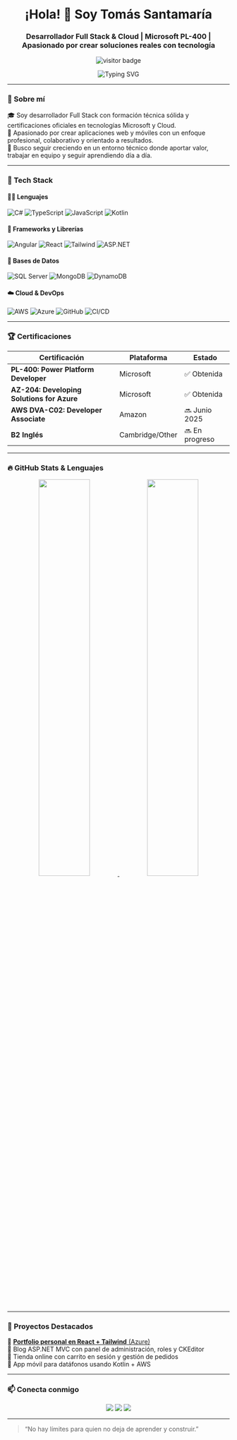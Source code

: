 <h1 align="center">¡Hola! 👋 Soy Tomás Santamaría</h1>
<h3 align="center">Desarrollador Full Stack & Cloud | Microsoft PL-400 | Apasionado por crear soluciones reales con tecnología</h3>
<p align="center">
  <img src="https://visitor-badge.glitch.me/badge?page_id=TommySanta.TommySanta" alt="visitor badge"/>
</p>
<p align="center">
  <img src="https://readme-typing-svg.demolab.com?font=Fira+Code&size=22&pause=1000&center=true&vCenter=true&multiline=true&width=600&height=100&lines=Desarrollador+Full+Stack+%2B+Multicloud;Especializado+en+ASP.NET%2C+Angular+y+AWS;Siempre+aprendiendo+y+creciendo💡" alt="Typing SVG" />
</p>

---

### 📌 Sobre mí

🎓 Soy desarrollador Full Stack con formación técnica sólida y certificaciones oficiales en tecnologías Microsoft y Cloud.  
🚀 Apasionado por crear aplicaciones web y móviles con un enfoque profesional, colaborativo y orientado a resultados.  
🎯 Busco seguir creciendo en un entorno técnico donde aportar valor, trabajar en equipo y seguir aprendiendo día a día.

---

### 🧰 Tech Stack

#### 👨‍💻 Lenguajes
![C#](https://img.shields.io/badge/C%23-68217A?style=for-the-badge&logo=csharp&logoColor=white)
![TypeScript](https://img.shields.io/badge/TypeScript-3178C6?style=for-the-badge&logo=typescript&logoColor=white)
![JavaScript](https://img.shields.io/badge/JavaScript-F0DB4F?style=for-the-badge&logo=javascript&logoColor=black)
![Kotlin](https://img.shields.io/badge/Kotlin-7F52FF?style=for-the-badge&logo=kotlin&logoColor=white)

#### 🧩 Frameworks y Librerías
![Angular](https://img.shields.io/badge/Angular-DD0031?style=for-the-badge&logo=angular&logoColor=white)
![React](https://img.shields.io/badge/React-20232A?style=for-the-badge&logo=react&logoColor=61DAFB)
![Tailwind](https://img.shields.io/badge/Tailwind_CSS-06B6D4?style=for-the-badge&logo=tailwindcss&logoColor=white)
![ASP.NET](https://img.shields.io/badge/ASP.NET_Core-512BD4?style=for-the-badge&logo=dotnet&logoColor=white)

#### 💾 Bases de Datos
![SQL Server](https://img.shields.io/badge/SQL_Server-CC2927?style=for-the-badge&logo=microsoft-sql-server&logoColor=white)
![MongoDB](https://img.shields.io/badge/MongoDB-47A248?style=for-the-badge&logo=mongodb&logoColor=white)
![DynamoDB](https://img.shields.io/badge/DynamoDB-4053D6?style=for-the-badge&logo=amazon-dynamodb&logoColor=white)

#### ☁️ Cloud & DevOps
![AWS](https://img.shields.io/badge/AWS-FF9900?style=for-the-badge&logo=amazonaws&logoColor=white)
![Azure](https://img.shields.io/badge/Azure-0078D4?style=for-the-badge&logo=microsoft-azure&logoColor=white)
![GitHub](https://img.shields.io/badge/GitHub-181717?style=for-the-badge&logo=github&logoColor=white)
![CI/CD](https://img.shields.io/badge/CI/CD-1A73E8?style=for-the-badge&logo=azure-devops&logoColor=white)

---

### 🏆 Certificaciones

| Certificación | Plataforma | Estado |
|---------------|------------|--------|
| **PL-400: Power Platform Developer** | Microsoft | ✅ Obtenida |
| **AZ-204: Developing Solutions for Azure** | Microsoft | ✅ Obtenida |
| **AWS DVA-C02: Developer Associate** | Amazon | 🔜 Junio 2025 |
| **B2 Inglés** | Cambridge/Other | 🔜 En progreso |

---

### 🔥 GitHub Stats & Lenguajes

<div align="center">

<a href="https://github.com/TommySanta">
  <img width="48%" src="https://github-readme-stats.vercel.app/api?username=TommySanta&show_icons=true&theme=radical&hide_title=true&count_private=true" />
</a>

<a href="https://github.com/TommySanta">
  <img width="48%" src="https://github-readme-stats.vercel.app/api/top-langs/?username=TommySanta&layout=compact&theme=radical&langs_count=8&hide_title=true" />
</a>

</div>

---

### 🚀 Proyectos Destacados

🧭 [**Portfolio personal en React + Tailwind** (Azure)](https://blue-pebble-019d55e03.6.azurestaticapps.net/)  
📰 Blog ASP.NET MVC con panel de administración, roles y CKEditor  
🛒 Tienda online con carrito en sesión y gestión de pedidos  
📲 App móvil para datáfonos usando Kotlin + AWS  

---

### 📫 Conecta conmigo

<p align="center">
  <a href="mailto:tomas.antamaria.benito@gmail.com"><img src="https://img.shields.io/badge/Gmail-D14836?style=for-the-badge&logo=gmail&logoColor=white"/></a>
  <a href="https://www.linkedin.com/in/tomás-santamaría-benito/"><img src="https://img.shields.io/badge/LinkedIn-0077B5?style=for-the-badge&logo=linkedin&logoColor=white"/></a>
  <a href="https://blue-pebble-019d55e03.6.azurestaticapps.net/"><img src="https://img.shields.io/badge/Portafolio-000000?style=for-the-badge&logo=react&logoColor=white"/></a>
</p>

---

> “No hay límites para quien no deja de aprender y construir.”

